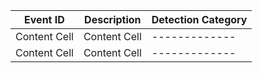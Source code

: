 | Event ID      | Description   | Detection Category |
| ------------- | ------------- | ------------- |
| Content Cell  | Content Cell  | ------------- |
| Content Cell  | Content Cell  | ------------- |
